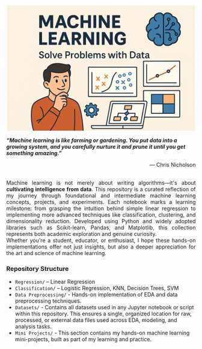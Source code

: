 <p align="center">
  <img src="Readme Image.png" alt="Machine Learning Visual" width="500">
</p>

 ***“Machine learning is like farming or gardening. You put data into a growing system, and you carefully nurture it and prune it until you get something amazing.”***  

<div align="right">
  — Chris Nicholson
</div>
<br>

<div align="justify">
  
Machine learning is not merely about writing algorithms—it's about **cultivating intelligence from data**. This repository is a curated reflection of my journey through foundational and intermediate machine learning concepts, projects, and experiments. Each notebook marks a learning milestone: from grasping the intuition behind simple linear regression to implementing more advanced techniques like classification, clustering, and dimensionality reduction. Developed using Python and widely adopted libraries such as Scikit-learn, Pandas, and Matplotlib, this collection represents both academic exploration and genuine curiosity.  
Whether you're a student, educator, or enthusiast, I hope these hands-on implementations offer not just insights, but also a deeper appreciation for the art and science of machine learning.

</div>

### Repository Structure

- `Regression/` – Linear Regression  
- `Classification/` – Logistic Regression, KNN, Decision Trees, SVM
- `Data Preprocessing/` - Hands-on implementation of EDA and data preprocessing techniques.
- `Datasets/` -  Contains all datasets used in any Jupyter notebook or script within this repository. This ensures a single, organized location for raw, processed, or external data files used across EDA, modeling, and analysis tasks.
- `Mini Projects/` - This section contains my hands-on machine learning mini-projects, built as part of my learning and practice.
